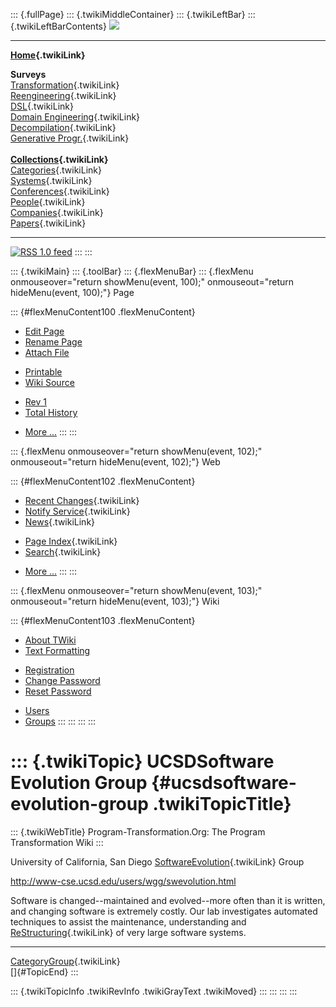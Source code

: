 ::: {.fullPage}
::: {.twikiMiddleContainer}
::: {.twikiLeftBar}
::: {.twikiLeftBarContents}
![](../pub/transformation.gif)

------------------------------------------------------------------------

**[Home](WebHome){.twikiLink}**

**Surveys**\
[Transformation](ProgramTransformation){.twikiLink}\
[Reengineering](ReengineeringWiki){.twikiLink}\
[DSL](DomainSpecificLanguages){.twikiLink}\
[Domain Engineering](DomainEngineering){.twikiLink}\
[Decompilation](DeCompilation){.twikiLink}\
[Generative Progr.](GenerativeProgrammingWiki){.twikiLink}\
\
**[Collections](CategoryCollection){.twikiLink}**\
[Categories](CategoryCategory){.twikiLink}\
[Systems](TransformationSystems){.twikiLink}\
[Conferences](TransformationConferences){.twikiLink}\
[People](TransformationPeople){.twikiLink}\
[Companies](TransformationCompanies){.twikiLink}\
[Papers](CategoryPaper){.twikiLink}

------------------------------------------------------------------------

[![](../pub/rss.gif "RSS 1.0 feed")](WebRss@skin=rss)
:::
:::

::: {.twikiMain}
::: {.toolBar}
::: {.flexMenuBar}
::: {.flexMenu onmouseover="return showMenu(event, 100);" onmouseout="return hideMenu(event, 100);"}
Page

::: {#flexMenuContent100 .flexMenuContent}
-   [Edit
    Page](http://www.program-transformation.org/edit/Transform/UCSDSoftwareEvolutionGroup?t=1536826586)
-   [Rename
    Page](http://www.program-transformation.org/rename/Transform/UCSDSoftwareEvolutionGroup)
-   [Attach
    File](http://www.program-transformation.org/attach/Transform/UCSDSoftwareEvolutionGroup)

<!-- -->

-   [Printable](http://www.program-transformation.org/view/Transform/UCSDSoftwareEvolutionGroup?skin=print.pattern)
-   [Wiki
    Source](http://www.program-transformation.org/view/Transform/UCSDSoftwareEvolutionGroup?skin=text&raw=on&contenttype=text/plain)

<!-- -->

-   [Rev
    1](http://www.program-transformation.org/view/Transform/UCSDSoftwareEvolutionGroup?rev=1.1)
-   [Total
    History](http://www.program-transformation.org/rdiff/Transform/UCSDSoftwareEvolutionGroup)

<!-- -->

-   [More
    \...](http://www.program-transformation.org/oops/Transform/UCSDSoftwareEvolutionGroup?template=oopsmore&param1=1.1&param2=1.1)
:::
:::

::: {.flexMenu onmouseover="return showMenu(event, 102);" onmouseout="return hideMenu(event, 102);"}
Web

::: {#flexMenuContent102 .flexMenuContent}
-   [Recent Changes](WebChanges){.twikiLink}
-   [Notify Service](WebNotify){.twikiLink}
-   [News](WebNews){.twikiLink}

<!-- -->

-   [Page Index](WebIndex){.twikiLink}
-   [Search](WebSearch){.twikiLink}

<!-- -->

-   [More
    \...](http://www.program-transformation.org/oops/Transform/UCSDSoftwareEvolutionGroup?template=oopsmore&param1=1.1&param2=1.1)
:::
:::

::: {.flexMenu onmouseover="return showMenu(event, 103);" onmouseout="return hideMenu(event, 103);"}
Wiki

::: {#flexMenuContent103 .flexMenuContent}
-   [About
    TWiki](http://www.program-transformation.org/view/TWiki/WebHome)
-   [Text
    Formatting](http://www.program-transformation.org/view/TWiki/TextFormattingRules)

<!-- -->

-   [Registration](http://www.program-transformation.org/view/TWiki/TWikiRegistration)
-   [Change
    Password](http://www.program-transformation.org/view/TWiki/ChangePassword)
-   [Reset
    Password](http://www.program-transformation.org/view/TWiki/ResetPassword)

<!-- -->

-   [Users](http://www.program-transformation.org/view/Main/TWikiUsers)
-   [Groups](http://www.program-transformation.org/view/Main/TWikiGroups)
:::
:::
:::
:::

::: {.twikiTopic}
UCSDSoftware Evolution Group {#ucsdsoftware-evolution-group .twikiTopicTitle}
============================

::: {.twikiWebTitle}
Program-Transformation.Org: The Program Transformation Wiki
:::

University of California, San Diego
[SoftwareEvolution](SoftwareEvolution){.twikiLink} Group

<http://www-cse.ucsd.edu/users/wgg/swevolution.html>

Software is changed\--maintained and evolved\--more often than it is
written, and changing software is extremely costly. Our lab investigates
automated techniques to assist the maintenance, understanding and
[ReStructuring](ReStructuring){.twikiLink} of very large software
systems.

------------------------------------------------------------------------

[CategoryGroup](CategoryGroup){.twikiLink}\
[]{#TopicEnd}
:::

::: {.twikiTopicInfo .twikiRevInfo .twikiGrayText .twikiMoved}
:::
:::
:::
:::

